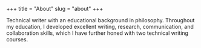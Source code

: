+++
title = "About"
slug = "about"
+++

Technical writer with an educational background in philosophy. Throughout my education, I developed excellent writing, research, communication, and collaboration skills, which I have further honed with two technical writing courses.
